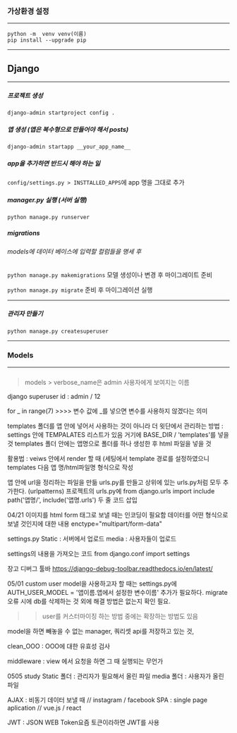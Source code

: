 ### 가상환경 설정
---
```
python -m  venv venv(이름)
pip install --upgrade pip
```

---

## Django
---
##### 프로젝트 생성
`django-admin startproject config .`


##### 앱 생성 (앱은 복수형으로 만들어야 해서 posts)
`django-admin startapp __your_app_name__`


##### app을 추가하면 반드시 해야 하는 일
`config/settings.py > INSTTALLED_APPS`에 app 명을 그대로 추가

##### manager.py 실행 (서버 실행)
`python manage.py runserver`

##### migrations
###### models에 데이터 베이스에 입력할 컬럼들을 명세 후

`python manage.py makemigrations`
모델 생성이나 변경 후 마이그레이트 준비

`python manage.py migrate`
준비 후 마이그레이션 실행

---
##### 관리자 만들기
`python manage.py createsuperuser`



---
### Models
---
##### 
> models > verbose_name은 admin 사용자에게 보여지는 이름



django superuser id : admin / 12

for _ in range(7) >>>> 변수 값에 _를 넣으면 변수를 사용하지 않겠다는 의미

templates 폴더를 앱 안에 넣어서 사용하는 것이 아니라 더 윗단에서 관리하는 방법 :
settings 안에 TEMPALATES 리스트가 있음 거기에 BASE_DIR / 'templates'를 넣을 것
templates 폴더 안에는 앱명으로 폴더를 하나 생성한 후 html 파일을 넣을 것

활용법 : veiws 안에서 render 할 때 (세팅에서 template 경로를 설정하였으니 templates 다음
앱 명/html파일명 형식으로 작성

앱 안에 url을 정리하는 파일을 만듦
urls.py를 만들고 상위에 있는 urls.py처럼 모두 추가한다. (urlpatterns)
프로젝트의 urls.py에
from django.urls import include
path('앱명/', include('앱명.urls')
두 줄  코드 삽입

04/21
이미지를 html form 태그로 보낼 때는 인코딩이 필요함
데이터를 어떤 형식으로 보낼 것인지에 대한 내용
enctype="multipart/form-data"

settings.py
Static : 서버에서 업로드
media : 사용자들이 업로드

settings의 내용을 가져오는 코드
from django.conf import settings

장고 디버그 툴바
https://django-debug-toolbar.readthedocs.io/en/latest/

05/01
custom user model을 사용하고자 할 때는
settings.py에 AUTH_USER_MODEL = '앱이름.앱에서 설정한 변수이름' 추가가 필요하다.
migrate 오류 시에 db를 삭제하는 것 외에 해결 방법은 없는지 확인 필요.

>> user를 커스터마이징 하는 방법 중에는 확장하는 방법도 있음

model을 하면 빼놓을 수 없는 manager,
쿼리셋 api를 저장하고 있는 것, 

clean_OOO : OOO에 대한 유효성 검사

middleware : view 에서  요청을 하면 그 때 실행되는 무언가

0505 study
Static 폴더 : 관리자가 필요해서 올린 파일
media 폴더 : 사용자가 올린 파일

AJAX : 비동기 데이터 보낼 때 // instagram / facebook
SPA : single page aplication // vue.js / react

JWT : JSON WEB Token요즘 토큰이라하면 JWT를 사용